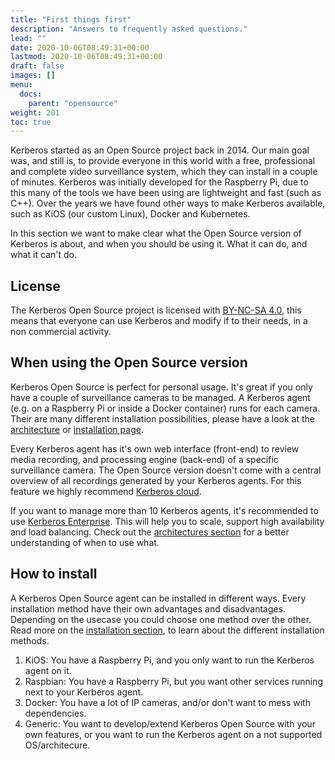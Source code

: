 ```yaml
---
title: "First things first"
description: "Answers to frequently asked questions."
lead: ""
date: 2020-10-06T08:49:31+00:00
lastmod: 2020-10-06T08:49:31+00:00
draft: false
images: []
menu:
  docs:
    parent: "opensource"
weight: 201
toc: true
---
```


Kerberos started as an Open Source project back in 2014. Our main goal was, and still is, to provide everyone in this world with a free, professional and complete video surveillance system, which they can install in a couple of minutes.
Kerberos was initially developed for the Raspberry Pi, due to this many of the tools we have been using are lightweight and fast (such as C++). Over the years we have found other ways to make Kerberos available, such as KiOS (our custom Linux), Docker and Kubernetes.

In this section we want to make clear what the Open Source version of Kerberos is about, and when you should be using it. What it can do, and what it can't do.

## License

The Kerberos Open Source project is licensed with [BY-NC-SA 4.0](/opensource/license), this means that everyone can use Kerberos and modify if to their needs, in a non commercial activity.

## When using the Open Source version

Kerberos Open Source is perfect for personal usage. It's great if you only have a couple of surveillance cameras to be managed. A Kerberos agent (e.g. on a Raspberry Pi or inside a Docker container) runs for each camera. Their are many different installation possibilities, please have a look at the [architecture](/architectures) or [installation page](/opensource/installation).

Every Kerberos agent has it's own web interface (front-end) to review media recording, and processing engine (back-end) of a specific surveillance camera. The Open Source version doesn't come with a central overview of all recordings generated by your Kerberos agents. For this feature we highly recommend [Kerberos cloud](/cloud).

If you want to manage more than 10 Kerberos agents, it's recommended to use [Kerberos Enterprise](/enterprise). This will help you to scale, support high availability and load balancing. Check out the [architectures section](/architectures) for a better understanding of when to use what.

## How to install

A Kerberos Open Source agent can be installed in different ways. Every installation method have their own advantages and disadvantages. Depending on the usecase you could choose one method over the other. Read more on the [installation section](/opensource/installation), to learn about the different installation methods.

1. KiOS: You have a Raspberry Pi, and you only want to run the Kerberos agent on it.
2. Raspbian: You have a Raspberry Pi, but you want other services running next to your Kerberos agent.
3. Docker: You have a lot of IP cameras, and/or don't want to mess with dependencies.
4. Generic: You want to develop/extend Kerberos Open Source with your own features, or you want to run the Kerberos agent  on a not supported OS/architecure.